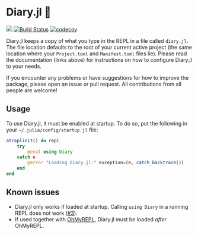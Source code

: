 # Diary.jl 📔

[![](https://img.shields.io/badge/docs-dev-blue.svg)](https://dalum.github.io/Diary.jl/dev)
[![Build Status](https://travis-ci.org/dalum/Diary.jl.svg?branch=master)](https://travis-ci.org/dalum/Diary.jl)
[![codecov](https://codecov.io/gh/dalum/Diary.jl/branch/master/graph/badge.svg)](https://codecov.io/gh/dalum/Diary.jl)

Diary.jl keeps a copy of what you type in the REPL in a file called `diary.jl`.  The file location defaults to the root of your current active project (the same location where your `Project.toml` and `Manifest.toml` files lie).  Please read the documentation (links above) for instructions on how to configure Diary.jl to your needs.

If you encounter any problems or have suggestions for how to improve the package, please open an issue or pull request.  All contributions from all people are welcome!

## Usage

To use Diary.jl, it must be enabled at startup. To do so, put the following in your `~/.julia/config/startup.jl` file:
```julia
atreplinit() do repl
    try
        @eval using Diary
    catch e
        @error "Loading Diary.jl:" exception=(e, catch_backtrace())
    end
end
```

## Known issues

* Diary.jl only works if loaded at startup. Calling `using Diary` in a running REPL does not work ([#3](https://github.com/dalum/Diary.jl/issues/3)).
* If used together with [OhMyREPL](https://github.com/KristofferC/OhMyREPL.jl), Diary.jl must be loaded *after* OhMyREPL.
